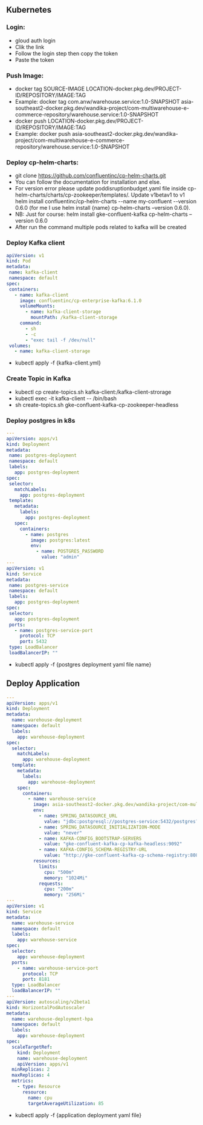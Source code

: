 ## Kubernetes

### Login:
- gloud auth login
- Clik the link
- Follow the login step then copy the token
- Paste the token

### Push Image:
- docker tag SOURCE-IMAGE LOCATION-docker.pkg.dev/PROJECT-ID/REPOSITORY/IMAGE:TAG
- Example: docker tag com.anw/warehouse.service:1.0-SNAPSHOT asia-southeast2-docker.pkg.dev/wandika-project/com-multiwarehouse-e-commerce-repository/warehouse.service:1.0-SNAPSHOT
- docker push LOCATION-docker.pkg.dev/PROJECT-ID/REPOSITORY/IMAGE:TAG
- Example: docker push asia-southeast2-docker.pkg.dev/wandika-project/com-multiwarehouse-e-commerce-repository/warehouse.service:1.0-SNAPSHOT

### Deploy cp-helm-charts:
- git clone https://github.com/confluentinc/cp-helm-charts.git
- You can follow the documentation for installation and else.
- For version error please update poddisruptionbudget.yaml file inside cp-helm-charts/charts/cp-zookeeper/templates/. Update v1betav1 to v1
helm install confluentinc/cp-helm-charts --name my-confluent --version 0.6.0 (for me I use helm install {name} cp-helm-charts –version 0.6.0).
- NB: Just for course: helm install gke-confluent-kafka cp-helm-charts –version 0.6.0
- After run the command multiple pods related to kafka will be created

### Deploy Kafka client
```yaml
apiVersion: v1
kind: Pod
metadata:
 name: kafka-client
 namespace: default
spec:
 containers:
   - name: kafka-client
     image: confluentinc/cp-enterprise-kafka:6.1.0
     volumeMounts:
       - name: kafka-client-storage
         mountPath: /kafka-client-storage
     command:
       - sh
       - -c
       - "exec tail -f /dev/null"
 volumes:
   - name: kafka-client-storage
```
- kubectl apply -f {kafka-client.yml} 

### Create Topic in Kafka
- kubectl cp create-topics.sh kafka-client:/kafka-client-strorage
- kubectl exec -it kafka-client -- /bin/bash
- sh create-topics.sh gke-confluent-kafka-cp-zookeeper-headless

### Deploy postgres in k8s
```yaml
---
apiVersion: apps/v1
kind: Deployment
metadata:
 name: postgres-deployment
 namespace: default
 labels:
   app: postgres-deployment
spec:
 selector:
   matchLabels:
     app: postgres-deployment
 template:
   metadata:
     labels:
       app: postgres-deployment
   spec:
     containers:
       - name: postgres
         image: postgres:latest
         env:
           - name: POSTGRES_PASSWORD
             value: "admin"
---
apiVersion: v1
kind: Service
metadata:
 name: postgres-service
 namespace: default
 labels:
   app: postgres-deployment
spec:
 selector:
   app: postgres-deployment
 ports:
   - name: postgres-service-port
     protocol: TCP
     port: 5432
 type: LoadBalancer
 loadBalancerIP: ""
```
- kubectl apply -f {postgres deployment yaml file name}

## Deploy Application
```yaml
---
apiVersion: apps/v1
kind: Deployment
metadata:
  name: warehouse-deployment
  namespace: default
  labels:
    app: warehouse-deployment
spec:
  selector:
    matchLabels:
      app: warehouse-deployment
  template:
    metadata:
      labels:
        app: warehouse-deployment
    spec:
      containers:
        - name: warehouse-service
          image: asia-southeast2-docker.pkg.dev/wandika-project/com-multiwarehouse-e-commerce-repository/wandika.service:1.0-SNAPSHOT
          env:
            - name: SPRING_DATASOURCE_URL
              value: "jdbc:postgresql://postgres-service:5432/postgres?currentSchema=warehouse&binaryTransfer=true&reWriteBatchedInserts=true&stringtype=unspecified"
            - name: SPRING_DATASOURCE_INITIALIZATION-MODE
              value: "never"
            - name: KAFKA-CONFIG_BOOTSTRAP-SERVERS
              value: "gke-confluent-kafka-cp-kafka-headless:9092"
            - name: KAFKA-CONFIG_SCHEMA-REGISTRY-URL
              value: "http://gke-confluent-kafka-cp-schema-registry:8081"
          resources:
            limits:
              cpu: "500m"
              memory: "1024Mi"
            requests:
              cpu: "200m"
              memory: "256Mi"
---
apiVersion: v1
kind: Service
metadata:
  name: warehouse-service
  namespace: default
  labels:
    app: warehouse-service
spec:
  selector:
    app: warehouse-deployment
  ports:
    - name: warehouse-service-port
      protocol: TCP
      port: 8181
  type: LoadBalancer
  loadBalancerIP: ""
---
apiVersion: autoscaling/v2beta1
kind: HorizontalPodAutoscaler
metadata:
  name: warehouse-deployment-hpa
  namespace: default
  labels:
    app: warehouse-deployment
spec:
  scaleTargetRef:
    kind: Deployment
    name: warehouse-deployment
    apiVersion: apps/v1
  minReplicas: 2
  maxReplicas: 4
  metrics:
    - type: Resource
      resource:
        name: cpu
        targetAverageUtilization: 85
```

- kubectl apply -f {application deployment yaml file}
